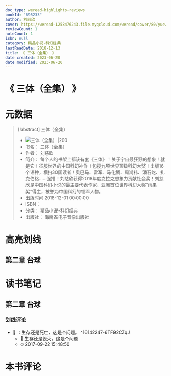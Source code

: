 ```yaml
---
doc_type: weread-highlights-reviews
bookId: "695233"
author: 刘慈欣
cover: https://weread-1258476243.file.myqcloud.com/weread/cover/80/yuewen_695233/t7_yuewen_6952331677562148.jpg
reviewCount: 1
noteCount: 1
isbn: null
category: 精品小说-科幻经典
lastReadDate: 2018-12-13
title: 《 三体（全集） 》
date created: 2023-06-20
date modified: 2023-06-20
---
```


# 《 三体（全集） 》

# 元数据

> [!abstract] 三体（全集）
> - ![ 三体（全集）|200](https://weread-1258476243.file.myqcloud.com/weread/cover/80/yuewen_695233/t7_yuewen_6952331677562148.jpg)
> - 书名： 三体（全集）
> - 作者： 刘慈欣
> - 简介： 每个人的书架上都该有套《三体》！关于宇宙最狂野的想象！就是它！征服世界的中国科幻神作！包揽九项世界顶级科幻大奖！出版16个语种，横扫30国读者！奥巴马、雷军、马化腾、周鸿袆、潘石屹、扎克伯格……强推！刘慈欣获得2018年度克拉克想象力贡献社会奖！刘慈欣是中国科幻小说的最主要代表作家，亚洲首位世界科幻大奖“雨果奖”得主，被誉为中国科幻的领军人物。
> - 出版时间 2018-12-01 00:00:00
> - ISBN：
> - 分类： 精品小说-科幻经典
> - 出版社： 海南省电子音像出版社

# 高亮划线

## 第二章 台球

# 读书笔记

## 第二章 台球

### 划线评论

- 📌 ：生存还是死亡，这是个问题。 ^16142247-6TF92CZqJ
    - 💭 生存还是毁灭，这是个问题
    - ⏱ 2017-09-22 15:48:50
   

# 本书评论

